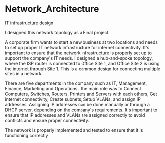 # Network_Architecture
IT infrastructure design

I designed this network topology as a Final project.

A corporate firm wants to start a new business at two locations and needs to set up proper IT network infrastructure for internet connectivity. It's important to ensure that the network infrastructure is properly set up to support the company's IT needs.
I designed a hub-and-spoke topology, where the ISP router is connected to Office Site 1, and Office Site 2 is using the internet through Site 1. This is a common design for connecting multiple sites in a network.

There are five departments in the company such as IT, Management, Finance, Marketing and Operations. The main role was to Connect Computers, Switches, Routers, Printers and Servers with each others, Get internet connectivity, Create subnets, Setup VLANs, and assign IP addresses.
Assigning IP addresses can be done manually or through a DHCP server, depending on the company's requirements. It's important to ensure that IP addresses and VLANs are assigned correctly to avoid conflicts and ensure proper connectivity.

The network is properly implemented and tested to ensure that it is functioning correctly
